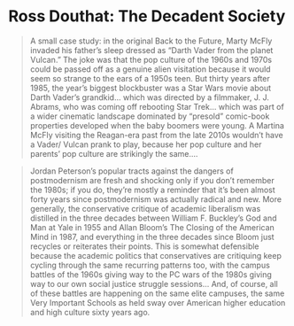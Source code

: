 # Ross Douthat: The Decadent Society

> A small case study: in the original Back to the Future, Marty McFly invaded his father’s sleep dressed as “Darth Vader from the planet Vulcan.” The joke was that the pop culture of the 1960s and 1970s could be passed off as a genuine alien visitation because it would seem so strange to the ears of a 1950s teen. But thirty years after 1985, the year’s biggest blockbuster was a Star Wars movie about Darth Vader’s grandkid… which was directed by a filmmaker, J. J. Abrams, who was coming off rebooting Star Trek… which was part of a wider cinematic landscape dominated by “presold” comic-book properties developed when the baby boomers were young. A Martina McFly visiting the Reagan-era past from the late 2010s wouldn’t have a Vader/ Vulcan prank to play, because her pop culture and her parents’ pop culture are strikingly the same.... 

> Jordan Peterson’s popular tracts against the dangers of postmodernism are fresh and shocking only if you don’t remember the 1980s; if you do, they’re mostly a reminder that it’s been almost forty years since postmodernism was actually radical and new. More generally, the conservative critique of academic liberalism was distilled in the three decades between William F. Buckley’s God and Man at Yale in 1955 and Allan Bloom’s The Closing of the American Mind in 1987, and everything in the three decades since Bloom just recycles or reiterates their points. This is somewhat defensible because the academic politics that conservatives are critiquing keep cycling through the same recurring patterns too, with the campus battles of the 1960s giving way to the PC wars of the 1980s giving way to our own social justice struggle sessions... And, of course, all of these battles are happening on the same elite campuses, the same Very Important Schools as held sway over American higher education and high culture sixty years ago.